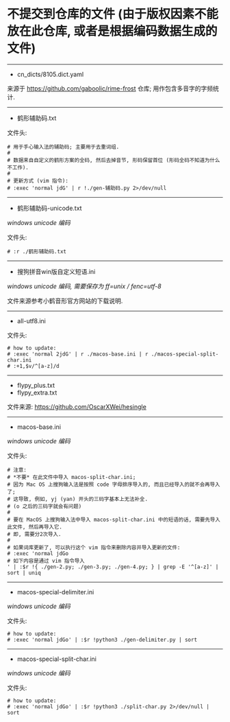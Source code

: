 # 不提交到仓库的文件 (由于版权因素不能放在此仓库, 或者是根据编码数据生成的文件)

<hr />

- cn_dicts/8105.dict.yaml

来源于 <https://github.com/gaboolic/rime-frost> 仓库; 用作包含多音字的字频统计.

<hr />

- 鹤形辅助码.txt

文件头:

```
# 用于手心输入法的辅助码; 主要用于去重词组.
#
# 数据来自自定义的鹤形方案的全码, 然后去掉音节, 形码保留首位 (形码全码不知道为什么不工作).
#
# 更新方式 (vim 指令):
# :exec 'normal jdG' | r !./gen-辅助码.py 2>/dev/null
```

<hr />

- 鹤形辅助码-unicode.txt

*windows unicode 编码*

文件头:

```
# :r ./鹤形辅助码.txt
```

<hr />

- 搜狗拼音win版自定义短语.ini

*windows unicode 编码, 需要保存为 ff=unix / fenc=utf-8*

文件来源参考小鹤音形官方网站的下载说明.

<hr />

- all-utf8.ini

文件头:

```
# how to update:
# :exec 'normal 2jdG' | r ./macos-base.ini | r ./macos-special-split-char.ini
# :+1,$v/^[a-z]/d
```

<hr />

- flypy_plus.txt
- flypy_extra.txt

文件来源: <https://github.com/OscarXWei/hesingle>

<hr />

- macos-base.ini

*windows unicode 编码*

文件头:

```
# 注意:
# *不要* 在此文件中导入 macos-split-char.ini;
# 因为 Mac OS 上搜狗输入法是按照 code 字母排序导入的, 而且已经导入的就不会再导入了;
# 这导致, 例如, yj (yan) 开头的三码字基本上无法补全.
# (o 之后的三码字就会有问题)
#
# 要在 MacOS 上搜狗输入法中导入 macos-split-char.ini 中的短语的话, 需要先导入此文件, 然后再导入它.
# 即, 需要分2次导入.
#
# 如果词库更新了, 可以执行这个 vim 指令来删除内容并导入更新的文件:
# :exec 'normal jdGo# 如下内容是通过 vim 指令导入' | :$r !{ ./gen-2.py; ./gen-3.py; ./gen-4.py; } | grep -E '^[a-z]' | sort | uniq
```

<hr />

- macos-special-delimiter.ini

*windows unicode 编码*

文件头:

```
# how to update:
# :exec 'normal jdGo' | :$r !python3 ./gen-delimiter.py | sort
```

<hr />

- macos-special-split-char.ini

*windows unicode 编码*

文件头:

```
# how to update:
# :exec 'normal jdGo' | :$r !python3 ./split-char.py 2>/dev/null | sort
```

